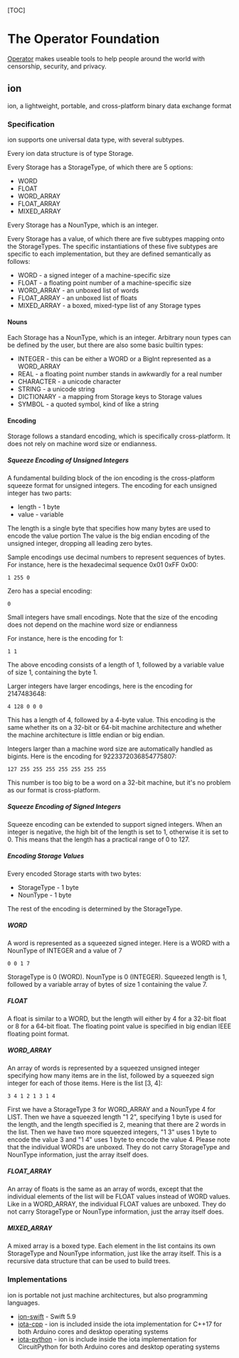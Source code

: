 [TOC]

# The Operator Foundation

 [Operator](https://operatorfoundation.org/) makes useable tools to help people around the world with censorship, security, and privacy.

## ion

ion, a lightweight, portable, and cross-platform binary data exchange format

### Specification

ion supports one universal data type, with several subtypes.

Every ion data structure is of type Storage.

Every Storage has a StorageType, of which there are 5 options:

- WORD
- FLOAT
- WORD_ARRAY
- FLOAT_ARRAY
- MIXED_ARRAY

Every Storage has a NounType, which is an integer.

Every Storage has a value, of which there are five subtypes mapping onto the StorageTypes. The specific instantiations of these five subtypes are specific to each implementation, but they are defined semantically as follows:

- WORD - a signed integer of a machine-specific size
- FLOAT - a floating point number of a machine-specific size
- WORD_ARRAY - an unboxed list of words
- FLOAT_ARRAY - an unboxed list of floats
- MIXED_ARRAY - a boxed, mixed-type list of any Storage types

#### Nouns

Each Storage has a NounType, which is an integer. Arbitrary noun types can be defined by the user, but there are also some basic builtin types:

- INTEGER - this can be either a WORD or a BigInt represented as a WORD_ARRAY
- REAL - a floating point number stands in awkwardly for a real number
- CHARACTER - a unicode character
- STRING - a unicode string
- DICTIONARY - a mapping from Storage keys to Storage values
- SYMBOL - a quoted symbol, kind of like a string

#### Encoding

Storage follows a standard encoding, which is specifically cross-platform. It does not rely on machine word size or endianness.

##### Squeeze Encoding of Unsigned Integers

A fundamental building block of the ion encoding is the cross-platform squeeze format for unsigned integers. The encoding for each unsigned integer has two parts:

- length - 1 byte
- value - variable

The length is a single byte that specifies how many bytes are used to encode the value portion The value is the big endian encoding of the unsigned integer, dropping all leading zero bytes.

Sample encodings use decimal numbers to represent sequences of bytes. For instance, here is the hexadecimal sequence 0x01 0xFF 0x00:

```
1 255 0
```

Zero has a special encoding:

```
0
```

Small integers have small encodings. Note that the size of the encoding does not depend on the machine word size or endianness

For instance, here is the encoding for 1:

```
1 1
```

The above encoding consists of a length of 1, followed by a variable value of size 1, containing the byte 1.

Larger integers have larger encodings, here is the encoding for 2147483648:

```
4 128 0 0 0
```

This has a length of 4, followed by a 4-byte value. This encoding is the same whether its on a 32-bit or 64-bit machine architecture and whether the machine architecture is little endian or big endian.

Integers larger than a machine word size are automatically handled as bigints. Here is the encoding for 9223372036854775807:

```
127 255 255 255 255 255 255 255
```

This number is too big to be a word on a 32-bit machine, but it's no problem as our format is cross-platform.

##### Squeeze Encoding of Signed Integers

Squeeze encoding can be extended to support signed integers. When an integer is negative, the high bit of the length is set to 1, otherwise it is set to 0. This means that the length has a practical range of 0 to 127.

##### Encoding Storage Values

Every encoded Storage starts with two bytes:

- StorageType - 1 byte
- NounType - 1 byte

The rest of the encoding is determined by the StorageType.

##### WORD

A word is represented as a squeezed signed integer. Here is a WORD with a NounType of INTEGER and a value of 7

```
0 0 1 7
```

StorageType is 0 (WORD). NounType is 0 (INTEGER). Squeezed length is 1, followed by a variable array of bytes of size 1 containing the value 7.

##### FLOAT

A float is similar to a WORD, but the length will either by 4 for a 32-bit float or 8 for a 64-bit float. The floating point value is specified in big endian IEEE floating point format.

##### WORD_ARRAY

An array of words is represented by a squeezed unsigned integer specifying how many items are in the list, followed by a squeezed sign integer for each of those items. Here is the list [3, 4]:

```
3 4 1 2 1 3 1 4
```

First we have a StorageType 3 for WORD_ARRAY and a NounType 4 for LIST. Then we have a squeezed length "1 2", specifying 1 byte is used for the length, and the length specified is 2, meaning that there are 2 words in the list. Then we have two more squeezed integers, "1 3" uses 1 byte to encode the value 3 and "1 4" uses 1 byte to encode the value 4. Please note that the individual WORDs are unboxed. They do not carry StorageType and NounType information, just the array itself does.

##### FLOAT_ARRAY

An array of floats is the same as an array of words, except that the individual elements of the list will be FLOAT values instead of WORD values. Like in a WORD_ARRAY, the individual FLOAT values are unboxed. They do not carry StorageType or NounType information, just the array itself does.

##### MIXED_ARRAY

A mixed array is a boxed type. Each element in the list contains its own StorageType and NounType information, just like the array itself. This is a recursive data structure that can be used to build trees.

### Implementations

ion is portable not just machine architectures, but also programming languages.

- [ion-swift](https://github.com/OperatorFoundation/ion-swift) - Swift 5.9
- [iota-cpp](https://github.com/blanu/iota-cpp) - ion is included inside the iota implementation for C++17 for both Arduino cores and desktop operating systems
- [iota-python](https://github.com/blanu/iota-python) - ion is include inside the iota implementation for CircuitPython for both Arduino cores and desktop operating systems
